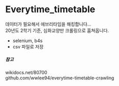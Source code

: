 # Everytime_timetable
데이터가 필요해서 에브리타임을 해킹합니다...    
20년도 2학기 기준, 심화교양만 크롤링으로 훔쳐옵니다.    

- selenium, b4s
- csv 파일로 저장





##### 참고
wikidocs.net/80700     
github.com/wwlee94/everytime-timetable-crawling
